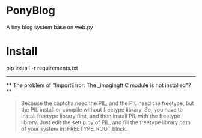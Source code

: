 # PonyBlog
A tiny blog system base on web.py

# Install
pip install -r requirements.txt

------

** The problem of "ImportError: The _imagingft C module is not installed"? **

>  Because the captcha need the PIL, and the PIL need the freetype, but the PIL install or compile without freetype library.
So, you have to install freetype library first, and then install PIL with the freetype library.
Just edit the setup.py of PIL, and fill the freetype library path of your system in: FREETYPE_ROOT block.
